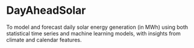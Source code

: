 # DayAheadSolar
To model and forecast daily solar energy generation (in MWh) using both statistical time series and machine learning models, with insights from climate and calendar features.

